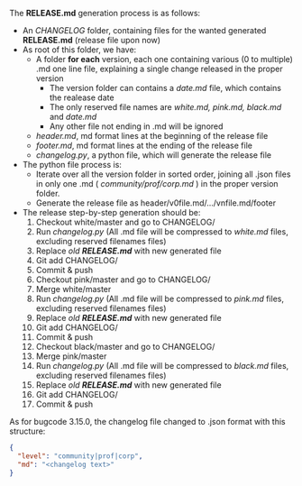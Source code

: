 The **RELEASE.md** generation process is as follows:

 * An _CHANGELOG_ folder, containing files for the wanted generated **RELEASE.md** (release file upon now)
 * As root of this folder, we have:
    * A folder **for each** version, each one containing various (0 to multiple) .md one line file, explaining a single change released in the proper version
        * The version folder can contains a _date.md_ file, which contains the realease date
        * The only reserved file names are _white.md, pink.md, black.md_ and _date.md_
        * Any other file not ending in .md will be ignored
    * _header.md_, md format lines at the beginning of the release file
    * _footer.md_, md format lines at the ending of the release file
    * _changelog.py_, a python file, which will generate the release file
 * The python file process is:
    * Iterate over all the version folder in sorted order, joining all .json files in only one .md (
      _community/prof/corp.md_ ) in the proper version folder.
    * Generate the release file as header/v0file.md/.../vnfile.md/footer
 * The release step-by-step generation should be:
    1. Checkout white/master and go to CHANGELOG/
    1. Run _changelog.py_ (All .md file will be compressed to _white.md_ files, excluding reserved filenames files)
    1. Replace _old **RELEASE.md**_ with new generated file
    1. Git add CHANGELOG/
    1. Commit & push
    1. Checkout pink/master and go to CHANGELOG/
    1. Merge white/master
    1. Run _changelog.py_ (All .md file will be compressed to _pink.md_ files, excluding reserved filenames files)
    1. Replace _old **RELEASE.md**_ with new generated file
    1. Git add CHANGELOG/
    1. Commit & push
    1. Checkout black/master and go to CHANGELOG/
    1. Merge pink/master
    1. Run _changelog.py_ (All .md file will be compressed to _black.md_ files, excluding reserved filenames files)
    1. Replace _old **RELEASE.md**_ with new generated file
    1. Git add CHANGELOG/
    1. Commit & push

As for bugcode 3.15.0, the changelog file changed to .json format with this structure:
```json
{
  "level": "community|prof|corp",
  "md": "<changelog text>"
}
```

